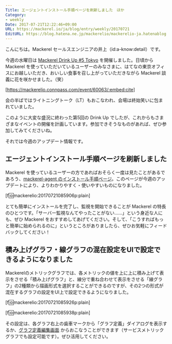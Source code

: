 ```yaml
---
Title: エージェントインストール手順ページを刷新しました　ほか
Category:
- weekly
Date: 2017-07-21T12:22:46+09:00
URL: https://mackerel.io/ja/blog/entry/weekly/20170721
EditURL: https://blog.hatena.ne.jp/mackerelio/mackerelio-ja.hatenablog.mackerel.io/atom/entry/8599973812281390837
---
```


こんにちは。Mackerel セールスエンジニアの井上（id:a-know:detail）です。

今週の水曜日は [Mackerel Drink Up #5 Tokyo](https://mackerelio.connpass.com/event/60063/) を開催しました。日頃から Mackerel を使っていただいているユーザーのみなさまに、はてなの東京オフィスにお越しいただき、おいしい食事を召し上がっていただきながら Mackerel 談義に花を咲かせました。（笑）




[https://mackerelio.connpass.com/event/60063/:embed:cite]




会の半ばではライトニングトーク（LT）もおこなわれ、会場は終始笑いに包まれていました。

このように大変な盛況に終わった第5回の Drink Up でしたが、これからもさまざまなイベントの開催を計画しています。参加できそうなものがあれば、ぜひ参加してみてくださいね。

それでは今週のアップデート情報です。


## エージェントインストール手順ページを刷新しました

Mackerel を使っているユーザーの方であればおそらく一度は見たことがあるであろう、[mackerel-agent のインストール手順ページ](https://mackerel.io/my/instruction-agent)。このページが今週のアップデートにより、よりわかりやすく・使いやすいものになりました。


[f:id:mackerelio:20170721085906p:plain]


とても簡単にインストールを完了し、監視を開始できることが Mackerel の特長のひとつです。「サーバー監視なんてやったことがない......」という身近な人にも、ぜひ Mackerel をおすすめしてあげてください。そして、「こうすればもっと簡単に始められるのに」というところがありましたら、ぜひお気軽にフィードバックしてください！


## 積み上げグラフ・線グラフの混在設定をUIで設定できるようになりました
Mackerelのメトリックグラフでは、各メトリックの値を上に上に積み上げて表示をさせる「積み上げグラフ」と、線分で重ね合わせて表示をさせる「線グラフ」の2種類から描画形式を選択することができるのですが、その2つの形式が混在するグラフの設定をUI上で設定できるようになりました。

[f:id:mackerelio:20170721085926p:plain]


[f:id:mackerelio:20170721085938p:plain]


その設定は、各グラフ右上の歯車マークから「グラフ定義」ダイアログを表示するか、[グラフ定義編集画面](https://mackerel.io/my/graph-defs) からおこなうことができます（サービスメトリックグラフでも設定可能です）。ぜひ活用してください。
